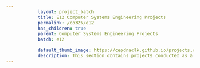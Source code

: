 ```yaml
---
            layout: project_batch
            title: E12 Computer Systems Engineering Projects
            permalink: /co326/e12
            has_children: true
            parent: Computer Systems Engineering Projects
            batch: e12

            default_thumb_image: https://cepdnaclk.github.io/projects.ce.pdn.ac.lk/data/categories/co326/thumbnail.jpg
            description: This section contains projects conducted as a partial requirement to complete the course CO326. The timeline for the project is semester 6 (second semester of the third year) of the undergraduate. The main objective of this is to give students a hand on experience of Industrial Communication Networks.
---
```

